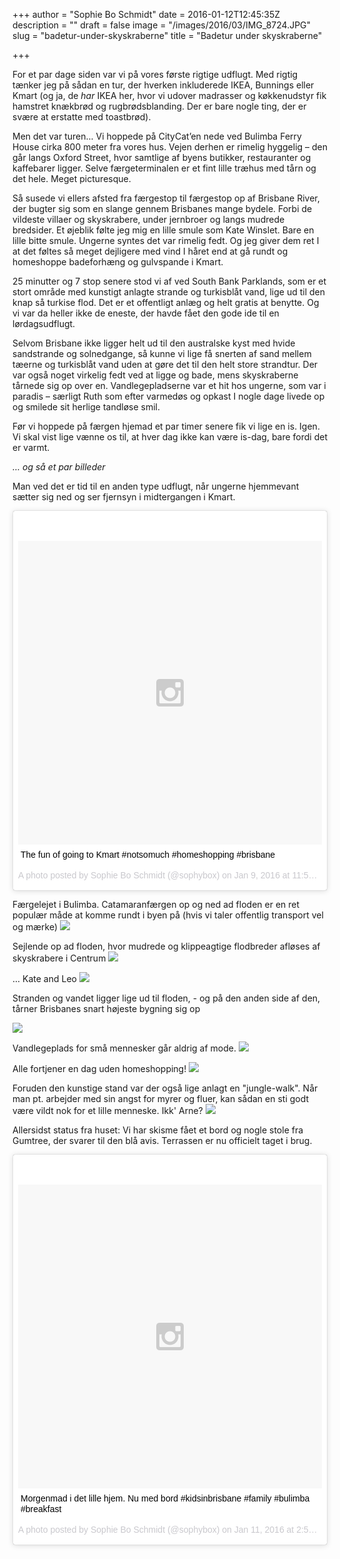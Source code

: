 +++
author = "Sophie Bo Schmidt"
date = 2016-01-12T12:45:35Z
description = ""
draft = false
image = "/images/2016/03/IMG_8724.JPG"
slug = "badetur-under-skyskraberne"
title = "Badetur under skyskraberne"

+++


For et par dage siden var vi på vores første rigtige udflugt. Med rigtig tænker jeg på sådan en tur, der hverken inkluderede IKEA, Bunnings eller Kmart (og ja, de *har* IKEA her, hvor vi udover madrasser og køkkenudstyr fik hamstret knækbrød og rugbrødsblanding. Der er bare nogle ting, der er svære at erstatte med toastbrød). 

Men det var turen... Vi hoppede på CityCat’en nede ved Bulimba Ferry House cirka 800 meter fra vores hus. Vejen derhen er rimelig hyggelig – den går langs Oxford Street, hvor samtlige af byens butikker, restauranter og kaffebarer ligger. Selve færgeterminalen er et fint lille træhus med tårn og det hele. Meget picturesque. 

Så susede vi ellers afsted fra færgestop til færgestop op af Brisbane River, der bugter sig som en slange gennem Brisbanes mange bydele. Forbi de vildeste villaer og skyskrabere, under jernbroer og langs mudrede bredsider. Et øjeblik følte jeg mig en lille smule som Kate Winslet. Bare en lille bitte smule. Ungerne syntes det var rimelig fedt. Og jeg giver dem ret I at det føltes så meget dejligere med vind I håret end at gå rundt og homeshoppe badeforhæng og gulvspande i Kmart.  

25 minutter og 7 stop senere stod vi af ved South Bank Parklands, som er et stort område med kunstigt anlagte strande og turkisblåt vand, lige ud til den knap så turkise flod. Det er et offentligt anlæg og helt gratis at benytte. Og vi var da heller ikke de eneste, der havde fået den gode ide til en lørdagsudflugt. 

Selvom Brisbane ikke ligger helt ud til den australske kyst med hvide sandstrande og solnedgange, så kunne vi lige få snerten af sand mellem tæerne og turkisblåt vand uden at gøre det til den helt store strandtur. Der var også noget virkelig fedt ved at ligge og bade, mens skyskraberne tårnede sig op over en. Vandlegepladserne  var et hit hos ungerne, som var i paradis – særligt Ruth som efter varmedøs og opkast I nogle dage livede op og smilede sit herlige tandløse smil. 

Før vi hoppede på færgen hjemad et par timer senere fik vi lige en is. Igen. Vi skal vist lige vænne os til, at hver dag ikke kan være is-dag, bare fordi det er varmt. 

*... og så et par billeder*

Man ved det er tid til en anden type udflugt, når ungerne hjemmevant sætter sig ned og ser fjernsyn i midtergangen i Kmart. 
<blockquote class="instagram-media" data-instgrm-captioned data-instgrm-version="6" style=" background:#FFF; border:0; border-radius:3px; box-shadow:0 0 1px 0 rgba(0,0,0,0.5),0 1px 10px 0 rgba(0,0,0,0.15); margin: 1px; max-width:658px; padding:0; width:99.375%; width:-webkit-calc(100% - 2px); width:calc(100% - 2px);"><div style="padding:8px;"> <div style=" background:#F8F8F8; line-height:0; margin-top:40px; padding:50.0% 0; text-align:center; width:100%;"> <div style=" background:url(data:image/png;base64,iVBORw0KGgoAAAANSUhEUgAAACwAAAAsCAMAAAApWqozAAAAGFBMVEUiIiI9PT0eHh4gIB4hIBkcHBwcHBwcHBydr+JQAAAACHRSTlMABA4YHyQsM5jtaMwAAADfSURBVDjL7ZVBEgMhCAQBAf//42xcNbpAqakcM0ftUmFAAIBE81IqBJdS3lS6zs3bIpB9WED3YYXFPmHRfT8sgyrCP1x8uEUxLMzNWElFOYCV6mHWWwMzdPEKHlhLw7NWJqkHc4uIZphavDzA2JPzUDsBZziNae2S6owH8xPmX8G7zzgKEOPUoYHvGz1TBCxMkd3kwNVbU0gKHkx+iZILf77IofhrY1nYFnB/lQPb79drWOyJVa/DAvg9B/rLB4cC+Nqgdz/TvBbBnr6GBReqn/nRmDgaQEej7WhonozjF+Y2I/fZou/qAAAAAElFTkSuQmCC); display:block; height:44px; margin:0 auto -44px; position:relative; top:-22px; width:44px;"></div></div> <p style=" margin:8px 0 0 0; padding:0 4px;"> <a href="https://www.instagram.com/p/BAWdaLjS31S/" style=" color:#000; font-family:Arial,sans-serif; font-size:14px; font-style:normal; font-weight:normal; line-height:17px; text-decoration:none; word-wrap:break-word;" target="_blank">The fun of going to Kmart #notsomuch #homeshopping #brisbane</a></p> <p style=" color:#c9c8cd; font-family:Arial,sans-serif; font-size:14px; line-height:17px; margin-bottom:0; margin-top:8px; overflow:hidden; padding:8px 0 7px; text-align:center; text-overflow:ellipsis; white-space:nowrap;">A photo posted by Sophie Bo Schmidt (@sophybox) on <time style=" font-family:Arial,sans-serif; font-size:14px; line-height:17px;" datetime="2016-01-10T07:56:31+00:00">Jan 9, 2016 at 11:56pm PST</time></p></div></blockquote>
<script async defer src="//platform.instagram.com/en_US/embeds.js"></script>  
  

Færgelejet i Bulimba. Catamaranfærgen op og ned ad floden er en ret populær måde at komme rundt i byen på (hvis vi taler offentlig transport vel og mærke) 
![](/content/images/2016/01/IMG_8725.JPG)


Sejlende op ad floden, hvor mudrede og klippeagtige flodbreder afløses af skyskrabere i Centrum
![](/content/images/2016/01/IMG_8724.JPG)

... Kate and Leo
![](/content/images/2016/01/IMG_8728.JPG)

Stranden og vandet ligger lige ud til floden, - og på den anden side af den, tårner Brisbanes snart højeste bygning sig op

![](/content/images/2016/01/IMG_8687.JPG)

Vandlegeplads for små mennesker går aldrig af mode. 
![](/content/images/2016/01/IMG_8732.JPG)

Alle fortjener en dag uden homeshopping!
![](/content/images/2016/01/IMG_8729.JPG)

Foruden den kunstige stand var der også lige anlagt en "jungle-walk". Når man pt. arbejder med sin angst for myrer og fluer, kan sådan en sti godt være vildt nok for et lille menneske. Ikk' Arne?
![](/content/images/2016/01/IMG_8727.JPG)

Allersidst status fra huset: Vi har skisme fået et bord og nogle stole fra Gumtree, der svarer til den blå avis. Terrassen er nu officielt taget i brug. 
<blockquote class="instagram-media" data-instgrm-captioned data-instgrm-version="6" style=" background:#FFF; border:0; border-radius:3px; box-shadow:0 0 1px 0 rgba(0,0,0,0.5),0 1px 10px 0 rgba(0,0,0,0.15); margin: 1px; max-width:658px; padding:0; width:99.375%; width:-webkit-calc(100% - 2px); width:calc(100% - 2px);"><div style="padding:8px;"> <div style=" background:#F8F8F8; line-height:0; margin-top:40px; padding:50.0% 0; text-align:center; width:100%;"> <div style=" background:url(data:image/png;base64,iVBORw0KGgoAAAANSUhEUgAAACwAAAAsCAMAAAApWqozAAAAGFBMVEUiIiI9PT0eHh4gIB4hIBkcHBwcHBwcHBydr+JQAAAACHRSTlMABA4YHyQsM5jtaMwAAADfSURBVDjL7ZVBEgMhCAQBAf//42xcNbpAqakcM0ftUmFAAIBE81IqBJdS3lS6zs3bIpB9WED3YYXFPmHRfT8sgyrCP1x8uEUxLMzNWElFOYCV6mHWWwMzdPEKHlhLw7NWJqkHc4uIZphavDzA2JPzUDsBZziNae2S6owH8xPmX8G7zzgKEOPUoYHvGz1TBCxMkd3kwNVbU0gKHkx+iZILf77IofhrY1nYFnB/lQPb79drWOyJVa/DAvg9B/rLB4cC+Nqgdz/TvBbBnr6GBReqn/nRmDgaQEej7WhonozjF+Y2I/fZou/qAAAAAElFTkSuQmCC); display:block; height:44px; margin:0 auto -44px; position:relative; top:-22px; width:44px;"></div></div> <p style=" margin:8px 0 0 0; padding:0 4px;"> <a href="https://www.instagram.com/p/BAapk5ty31d/" style=" color:#000; font-family:Arial,sans-serif; font-size:14px; font-style:normal; font-weight:normal; line-height:17px; text-decoration:none; word-wrap:break-word;" target="_blank">Morgenmad i det lille hjem. Nu med bord #kidsinbrisbane #family #bulimba #breakfast</a></p> <p style=" color:#c9c8cd; font-family:Arial,sans-serif; font-size:14px; line-height:17px; margin-bottom:0; margin-top:8px; overflow:hidden; padding:8px 0 7px; text-align:center; text-overflow:ellipsis; white-space:nowrap;">A photo posted by Sophie Bo Schmidt (@sophybox) on <time style=" font-family:Arial,sans-serif; font-size:14px; line-height:17px;" datetime="2016-01-11T22:59:48+00:00">Jan 11, 2016 at 2:59pm PST</time></p></div></blockquote>
<script async defer src="//platform.instagram.com/en_US/embeds.js"></script>

